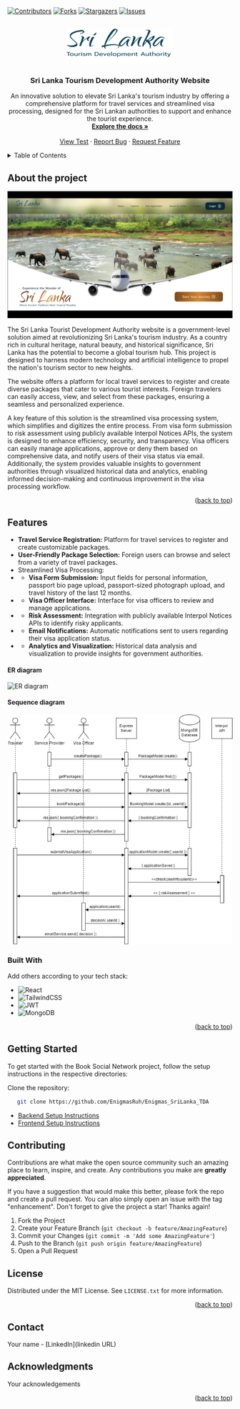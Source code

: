 <a id="readme-top"></a>

<!-- PROJECT SHIELDS -->

[![Contributors][contributors-shield]][contributors-url]
[![Forks][forks-shield]][forks-url]
[![Stargazers][stars-shield]][stars-url]
[![Issues][issues-shield]][issues-url]

<!-- PROJECT LOGO -->
<br />
<div align="center">
  <a href="https://github.com/EnigmasRuh/Enigmas_SriLanka_TDA">
    <img src="images/logo.png" alt="Logo" width="240" height="80">
  </a>

<h3 align="center">Sri Lanka Tourism Development Authority Website</h3>

  <p align="center">
    An innovative solution to elevate Sri Lanka's tourism industry by offering a comprehensive platform for travel services and streamlined visa processing, designed for the Sri Lankan authorities to support and enhance the tourist experience.
    <br />
    <a href="https://github.com/EnigmasRuh/Enigmas_SriLanka_TDA"><strong>Explore the docs »</strong></a>
    <br />
    <br />
    <a href="https://github.com/EnigmasRuh/Enigmas_SriLanka_TDA">View Test</a>
    ·
    <a href="https://github.com/EnigmasRuh/Enigmas_SriLanka_TDA/issues/new?labels=bug&template=bug-report---.md">Report Bug</a>
    ·
    <a href="https://github.com/EnigmasRuh/Enigmas_SriLanka_TDA/issues/new?labels=enhancement&template=feature-request---.md">Request Feature</a>
  </p>
</div>

<!-- TABLE OF CONTENTS -->
<details>
  <summary>Table of Contents</summary>
  <ol>
    <li><a href="#about-the-project">About The Project</a></li>
    <li><a href="#built-with">Built With</a></li>
    <li><a href="#getting-started">Getting Started</a></li>
    <li><a href="#contributing">Contributing</a></li>
    <li><a href="#license">License</a></li>
    <li><a href="#contact">Contact</a></li>
    <li><a href="#acknowledgments">Acknowledgments</a></li>
  </ol>
</details>

<!-- ABOUT THE PROJECT -->

## About the project

![Product Name Screen Shot][product-screenshot]

The Sri Lanka Tourist Development Authority website is a government-level solution aimed at revolutionizing Sri Lanka's tourism industry. As a country rich in cultural heritage, natural beauty, and historical significance, Sri Lanka has the potential to become a global tourism hub. This project is designed to harness modern technology and artificial intelligence to propel the nation's tourism sector to new heights.

The website offers a platform for local travel services to register and create diverse packages that cater to various tourist interests. Foreign travelers can easily access, view, and select from these packages, ensuring a seamless and personalized experience.

A key feature of this solution is the streamlined visa processing system, which simplifies and digitizes the entire process. From visa form submission to risk assessment using publicly available Interpol Notices APIs, the system is designed to enhance efficiency, security, and transparency. Visa officers can easily manage applications, approve or deny them based on comprehensive data, and notify users of their visa status via email. Additionally, the system provides valuable insights to government authorities through visualized historical data and analytics, enabling informed decision-making and continuous improvement in the visa processing workflow.

<p align="right">(<a href="#readme-top">back to top</a>)</p>

## Features

- **Travel Service Registration:** Platform for travel services to register and create customizable packages.
- **User-Friendly Package Selection:** Foreign users can browse and select from a variety of travel packages.
- Streamlined Visa Processing:
- - **Visa Form Submission:** Input fields for personal information, passport bio page upload, passport-sized photograph upload, and travel history of the last 12 months.
- - **Visa Officer Interface:** Interface for visa officers to review and manage applications.
- - **Risk Assessment:** Integration with publicly available Interpol Notices APIs to identify risky applicants.
- - **Email Notifications:** Automatic notifications sent to users regarding their visa application status.
- - **Analytics and Visualization:** Historical data analysis and visualization to provide insights for government authorities.

#### ER diagram

![ER diagram](images/er-diagram.png)

#### Sequence diagram

![Sequence diagram](images/sequence-diagram.drawio.png)

### Built With

Add others according to your tech stack:

- ![React][React.js]
- ![TailwindCSS][TailwindCSS]
- ![JWT][JWT]
- ![MongoDB][MongoDB]

<p align="right">(<a href="#readme-top">back to top</a>)</p>

<!-- GETTING STARTED -->

## Getting Started

To get started with the Book Social Network project, follow the setup instructions in the respective directories:

Clone the repository:

```bash
   git clone https://github.com/EnigmasRuh/Enigmas_SriLanka_TDA
```

- [Backend Setup Instructions](Frontend/README.md)
- [Frontend Setup Instructions](Backend/README.md)

<!-- CONTRIBUTING -->

## Contributing

Contributions are what make the open source community such an amazing place to learn, inspire, and create. Any contributions you make are **greatly appreciated**.

If you have a suggestion that would make this better, please fork the repo and create a pull request. You can also simply open an issue with the tag "enhancement".
Don't forget to give the project a star! Thanks again!

1. Fork the Project
2. Create your Feature Branch (`git checkout -b feature/AmazingFeature`)
3. Commit your Changes (`git commit -m 'Add some AmazingFeature'`)
4. Push to the Branch (`git push origin feature/AmazingFeature`)
5. Open a Pull Request

<!-- LICENSE -->

## License

Distributed under the MIT License. See `LICENSE.txt` for more information.

<p align="right">(<a href="#readme-top">back to top</a>)</p>

<!-- CONTACT -->

## Contact

Your name - [LinkedIn](linkedin URL)

<!-- ACKNOWLEDGMENTS -->

## Acknowledgments

Your acknowledgements

<p align="right">(<a href="#readme-top">back to top</a>)</p>

<!-- MARKDOWN LINKS & IMAGES -->
<!-- https://www.markdownguide.org/basic-syntax/#reference-style-links -->

[contributors-shield]: https://img.shields.io/github/contributors/EnigmasRuh/Enigmas_SriLanka_TDA.svg?style=for-the-badge
[contributors-url]: https://github.com/EnigmasRuh/Enigmas_SriLanka_TDA/graphs/contributors
[forks-shield]: https://img.shields.io/github/forks/EnigmasRuh/Enigmas_SriLanka_TDA.svg?style=for-the-badge
[forks-url]: https://github.com/EnigmasRuh/Enigmas_SriLanka_TDA/network/members
[stars-shield]: https://img.shields.io/github/stars/EnigmasRuh/Enigmas_SriLanka_TDA.svg?style=for-the-badge
[stars-url]: https://github.com/EnigmasRuh/Enigmas_SriLanka_TDA/stargazers
[issues-shield]: https://img.shields.io/github/issues/EnigmasRuh/Enigmas_SriLanka_TDA.svg?style=for-the-badge
[issues-url]: https://github.com/EnigmasRuh/Enigmas_SriLanka_TDA/issues
[product-screenshot]: images/screenshot.png
[React.js]: https://img.shields.io/badge/React-20232A?style=for-the-badge&logo=react&logoColor=61DAFB
[TailwindCSS]: https://img.shields.io/badge/tailwindcss-%2338B2AC.svg?style=for-the-badge&logo=tailwind-css&logoColor=white
[JWT]: https://img.shields.io/badge/JWT-black?style=for-the-badge&logo=JSON%20web%20tokens
[JWT-url]: https://jwt.io/
[MongoDB]: https://img.shields.io/badge/MongoDB-%234ea94b.svg?style=for-the-badge&logo=mongodb&logoColor=white

